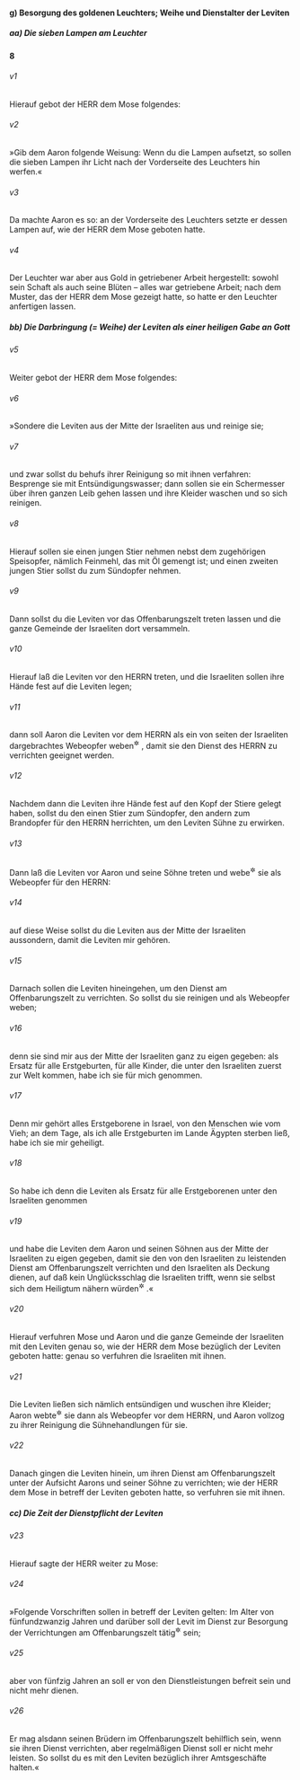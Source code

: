 #### g) Besorgung des goldenen Leuchters; Weihe und Dienstalter der Leviten

##### aa) Die sieben Lampen am Leuchter

__8__

###### v1
Hierauf gebot der HERR dem Mose folgendes:

###### v2
»Gib dem Aaron folgende Weisung: Wenn du die Lampen aufsetzt, so sollen die sieben Lampen ihr Licht nach der Vorderseite des Leuchters hin werfen.«

###### v3
Da machte Aaron es so: an der Vorderseite des Leuchters setzte er dessen Lampen auf, wie der HERR dem Mose geboten hatte.

###### v4
Der Leuchter war aber aus Gold in getriebener Arbeit hergestellt: sowohl sein Schaft als auch seine Blüten – alles war getriebene Arbeit; nach dem Muster, das der HERR dem Mose gezeigt hatte, so hatte er den Leuchter anfertigen lassen.

##### bb) Die Darbringung (= Weihe) der Leviten als einer heiligen Gabe an Gott


###### v5
Weiter gebot der HERR dem Mose folgendes:

###### v6
»Sondere die Leviten aus der Mitte der Israeliten aus und reinige sie;

###### v7
und zwar sollst du behufs ihrer Reinigung so mit ihnen verfahren: Besprenge sie mit Entsündigungswasser; dann sollen sie ein Schermesser über ihren ganzen Leib gehen lassen und ihre Kleider waschen und so sich reinigen.

###### v8
Hierauf sollen sie einen jungen Stier nehmen nebst dem zugehörigen Speisopfer, nämlich Feinmehl, das mit Öl gemengt ist; und einen zweiten jungen Stier sollst du zum Sündopfer nehmen.

###### v9
Dann sollst du die Leviten vor das Offenbarungszelt treten lassen und die ganze Gemeinde der Israeliten dort versammeln.

###### v10
Hierauf laß die Leviten vor den HERRN treten, und die Israeliten sollen ihre Hände fest auf die Leviten legen;

###### v11
dann soll Aaron die Leviten vor dem HERRN als ein von seiten der Israeliten dargebrachtes Webeopfer weben<sup title="= schwingen">&#x2732;</sup>
, damit sie den Dienst des HERRN zu verrichten geeignet werden.

###### v12
Nachdem dann die Leviten ihre Hände fest auf den Kopf der Stiere gelegt haben, sollst du den einen Stier zum Sündopfer, den andern zum Brandopfer für den HERRN herrichten, um den Leviten Sühne zu erwirken.

###### v13
Dann laß die Leviten vor Aaron und seine Söhne treten und webe<sup title="= schwinge">&#x2732;</sup>
 sie als Webeopfer für den HERRN:

###### v14
auf diese Weise sollst du die Leviten aus der Mitte der Israeliten aussondern, damit die Leviten mir gehören.

###### v15
Darnach sollen die Leviten hineingehen, um den Dienst am Offenbarungszelt zu verrichten. So sollst du sie reinigen und als Webeopfer weben;

###### v16
denn sie sind mir aus der Mitte der Israeliten ganz zu eigen gegeben: als Ersatz für alle Erstgeburten, für alle Kinder, die unter den Israeliten zuerst zur Welt kommen, habe ich sie für mich genommen.

###### v17
Denn mir gehört alles Erstgeborene in Israel, von den Menschen wie vom Vieh; an dem Tage, als ich alle Erstgeburten im Lande Ägypten sterben ließ, habe ich sie mir geheiligt.

###### v18
So habe ich denn die Leviten als Ersatz für alle Erstgeborenen unter den Israeliten genommen

###### v19
und habe die Leviten dem Aaron und seinen Söhnen aus der Mitte der Israeliten zu eigen gegeben, damit sie den von den Israeliten zu leistenden Dienst am Offenbarungszelt verrichten und den Israeliten als Deckung dienen, auf daß kein Unglücksschlag die Israeliten trifft, wenn sie selbst sich dem Heiligtum nähern würden<sup title="oder: an das Heilige heranträten">&#x2732;</sup>
.«


###### v20
Hierauf verfuhren Mose und Aaron und die ganze Gemeinde der Israeliten mit den Leviten genau so, wie der HERR dem Mose bezüglich der Leviten geboten hatte: genau so verfuhren die Israeliten mit ihnen.

###### v21
Die Leviten ließen sich nämlich entsündigen und wuschen ihre Kleider; Aaron webte<sup title="= schwang">&#x2732;</sup>
 sie dann als Webeopfer vor dem HERRN, und Aaron vollzog zu ihrer Reinigung die Sühnehandlungen für sie.

###### v22
Danach gingen die Leviten hinein, um ihren Dienst am Offenbarungszelt unter der Aufsicht Aarons und seiner Söhne zu verrichten; wie der HERR dem Mose in betreff der Leviten geboten hatte, so verfuhren sie mit ihnen.

##### cc) Die Zeit der Dienstpflicht der Leviten


###### v23
Hierauf sagte der HERR weiter zu Mose:

###### v24
»Folgende Vorschriften sollen in betreff der Leviten gelten: Im Alter von fünfundzwanzig Jahren und darüber soll der Levit im Dienst zur Besorgung der Verrichtungen am Offenbarungszelt tätig<sup title="oder: verpflichtet">&#x2732;</sup>
 sein;

###### v25
aber von fünfzig Jahren an soll er von den Dienstleistungen befreit sein und nicht mehr dienen.

###### v26
Er mag alsdann seinen Brüdern im Offenbarungszelt behilflich sein, wenn sie ihren Dienst verrichten, aber regelmäßigen Dienst soll er nicht mehr leisten. So sollst du es mit den Leviten bezüglich ihrer Amtsgeschäfte halten.«